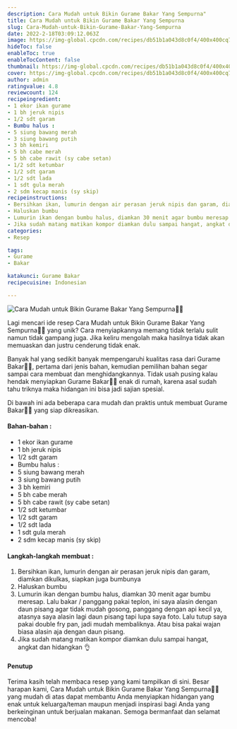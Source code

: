 ```yaml
---
description: Cara Mudah untuk Bikin Gurame Bakar Yang Sempurna"
title: Cara Mudah untuk Bikin Gurame Bakar Yang Sempurna
slug: Cara-Mudah-untuk-Bikin-Gurame-Bakar-Yang-Sempurna
date: 2022-2-18T03:09:12.063Z
image: https://img-global.cpcdn.com/recipes/db51b1a043d8c0f4/400x400cq70/photo.jpg
hideToc: false
enableToc: true
enableTocContent: false
thumbnail: https://img-global.cpcdn.com/recipes/db51b1a043d8c0f4/400x400cq70/photo.jpg
cover: https://img-global.cpcdn.com/recipes/db51b1a043d8c0f4/400x400cq70/photo.jpg
author: admin
ratingvalue: 4.8
reviewcount: 124
recipeingredient:
- 1 ekor ikan gurame
- 1 bh jeruk nipis
- 1/2 sdt garam
- Bumbu halus :
- 5 siung bawang merah
- 3 siung bawang putih
- 3 bh kemiri
- 5 bh cabe merah
- 5 bh cabe rawit (sy cabe setan)
- 1/2 sdt ketumbar
- 1/2 sdt garam
- 1/2 sdt lada
- 1 sdt gula merah
- 2 sdm kecap manis (sy skip)
recipeinstructions:
- Bersihkan ikan, lumurin dengan air perasan jeruk nipis dan garam, diamkan dikulkas, siapkan juga bumbunya
- Haluskan bumbu
- Lumurin ikan dengan bumbu halus, diamkan 30 menit agar bumbu meresap. Lalu bakar / panggang pakai teplon, ini saya alasin dengan daun pisang agar tidak mudah gosong, panggang dengan api kecil ya, atasnya saya alasin lagi daun pisang tapi lupa saya foto. Lalu tutup saya pakai double fry pan, jadi mudah membaliknya. Atau bisa pakai wajan biasa alasin aja dengan daun pisang.
- Jika sudah matang matikan kompor diamkan dulu sampai hangat, angkat dan hidangkan 👌
categories:
- Resep

tags:
- Gurame
- Bakar

katakunci: Gurame Bakar
recipecuisine: Indonesian

---
```


![Cara Mudah untuk Bikin Gurame Bakar Yang Sempurna👩‍🍳](https://img-global.cpcdn.com/recipes/db51b1a043d8c0f4/400x400cq70/photo.jpg)

Lagi mencari ide resep Cara Mudah untuk Bikin Gurame Bakar Yang Sempurna👩‍🍳 yang unik? Cara menyiapkannya memang tidak terlalu sulit namun tidak gampang juga. Jika keliru mengolah maka hasilnya tidak akan memuaskan dan justru cenderung tidak enak.

Banyak hal yang sedikit banyak mempengaruhi kualitas rasa dari Gurame Bakar👩‍🍳, pertama dari jenis bahan, kemudian pemilihan bahan segar sampai cara membuat dan menghidangkannya. Tidak usah pusing kalau hendak menyiapkan Gurame Bakar👩‍🍳 enak di rumah, karena asal sudah tahu triknya maka hidangan ini bisa jadi sajian spesial.

Di bawah ini ada beberapa cara mudah dan praktis untuk membuat Gurame Bakar👩‍🍳 yang siap dikreasikan.

<!--inarticleads1-->

#### Bahan-bahan :

- 1 ekor ikan gurame
- 1 bh jeruk nipis
- 1/2 sdt garam
- Bumbu halus :
- 5 siung bawang merah
- 3 siung bawang putih
- 3 bh kemiri
- 5 bh cabe merah
- 5 bh cabe rawit (sy cabe setan)
- 1/2 sdt ketumbar
- 1/2 sdt garam
- 1/2 sdt lada
- 1 sdt gula merah
- 2 sdm kecap manis (sy skip)

<!--inarticleads2-->

#### Langkah-langkah membuat :

1. Bersihkan ikan, lumurin dengan air perasan jeruk nipis dan garam, diamkan dikulkas, siapkan juga bumbunya
1. Haluskan bumbu
1. Lumurin ikan dengan bumbu halus, diamkan 30 menit agar bumbu meresap. Lalu bakar / panggang pakai teplon, ini saya alasin dengan daun pisang agar tidak mudah gosong, panggang dengan api kecil ya, atasnya saya alasin lagi daun pisang tapi lupa saya foto. Lalu tutup saya pakai double fry pan, jadi mudah membaliknya. Atau bisa pakai wajan biasa alasin aja dengan daun pisang.
1. Jika sudah matang matikan kompor diamkan dulu sampai hangat, angkat dan hidangkan 👌

#### Penutup

Terima kasih telah membaca resep yang kami tampilkan di sini. Besar harapan kami, Cara Mudah untuk Bikin Gurame Bakar Yang Sempurna👩‍🍳 yang mudah di atas dapat membantu Anda menyiapkan hidangan yang enak untuk keluarga/teman maupun menjadi inspirasi bagi Anda yang berkeinginan untuk berjualan makanan. Semoga bermanfaat dan selamat mencoba!